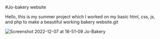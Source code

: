 #Jo-bakery website

Hello, this is my summer project which I worked on my basic html, css, js, and php to make a beautiful working bakery website.git

![Screenshot 2022-12-07 at 18-51-09 Jo-Bakery](https://user-images.githubusercontent.com/84576929/206187480-59d86ce2-ab41-4bfa-8ed7-27c98e54d504.png)
